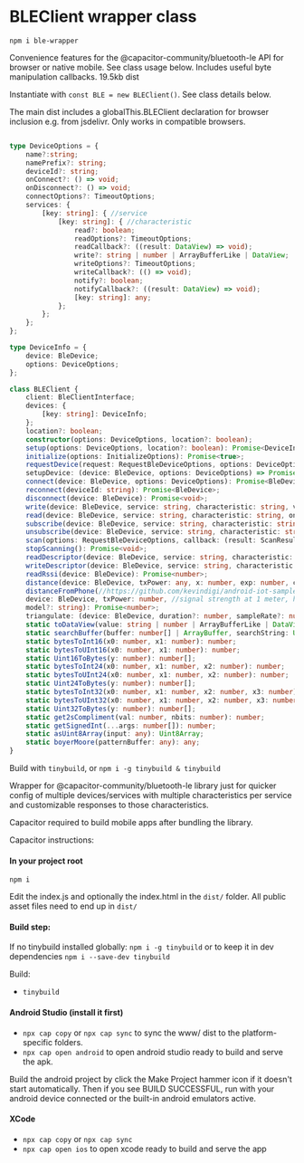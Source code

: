
# BLEClient wrapper class

`npm i ble-wrapper`

Convenience features for the @capacitor-community/bluetooth-le API for browser or native mobile. See class usage below. Includes useful byte manipulation callbacks. 19.5kb dist

Instantiate with `const BLE = new BLEClient()`. See class details below.

The main dist includes a globalThis.BLEClient declaration for browser inclusion e.g. from jsdelivr. Only works in compatible browsers.

```ts

type DeviceOptions = {
    name?:string;
    namePrefix?: string;
    deviceId?: string;
    onConnect?: () => void;
    onDisconnect?: () => void;
    connectOptions?: TimeoutOptions;
    services: {
        [key: string]: { //service
            [key: string]: { //characteristic
                read?: boolean;
                readOptions?: TimeoutOptions;
                readCallback?: ((result: DataView) => void);
                write?: string | number | ArrayBufferLike | DataView;
                writeOptions?: TimeoutOptions;
                writeCallback?: (() => void);
                notify?: boolean;
                notifyCallback?: ((result: DataView) => void);
                [key: string]: any;
            };
        };
    };
};

type DeviceInfo = {
    device: BleDevice;
    options: DeviceOptions;
};

class BLEClient {
    client: BleClientInterface;
    devices: {
        [key: string]: DeviceInfo;
    };
    location?: boolean;
    constructor(options: DeviceOptions, location?: boolean);
    setup(options: DeviceOptions, location?: boolean): Promise<DeviceInfo>;
    initialize(options: InitializeOptions): Promise<true>;
    requestDevice(request: RequestBleDeviceOptions, options: DeviceOptions): Promise<BleDevice>;
    setupDevice: (device: BleDevice, options: DeviceOptions) => Promise<DeviceInfo>;
    connect(device: BleDevice, options: DeviceOptions): Promise<BleDevice>;
    reconnect(deviceId: string): Promise<BleDevice>;
    disconnect(device: BleDevice): Promise<void>;
    write(device: BleDevice, service: string, characteristic: string, value: string | number | ArrayBufferLike | DataView | number[], callback?: () => void, options?: TimeoutOptions): Promise<void>;
    read(device: BleDevice, service: string, characteristic: string, ondata?: (result: DataView) => void, options?: TimeoutOptions): Promise<void> | Promise<DataView>;
    subscribe(device: BleDevice, service: string, characteristic: string, ondata: (result: DataView) => void): Promise<void>;
    unsubscribe(device: BleDevice, service: string, characteristic: string): Promise<void>;
    scan(options: RequestBleDeviceOptions, callback: (result: ScanResult) => void): Promise<void>;
    stopScanning(): Promise<void>;
    readDescriptor(device: BleDevice, service: string, characteristic: string, descriptor: string, options?: TimeoutOptions): Promise<DataView>;
    writeDescriptor(device: BleDevice, service: string, characteristic: string, descriptor: string, value: string | number | DataView | ArrayBufferLike | number[], options?: TimeoutOptions): Promise<void>;
    readRssi(device: BleDevice): Promise<number>;
    distance(device: BleDevice, txPower: any, x: number, exp: number, c: number): Promise<number>;
    distanceFromPhone(//https://github.com/kevindigi/android-iot-samples/blob/7fb4b91eb769a3dba06891286f4f2f3249dab2a6/app/src/main/java/com/digicorp/helper/DistanceManager.java#L48
    device: BleDevice, txPower: number, //signal strength at 1 meter, hardware-specific
    model?: string): Promise<number>;
    triangulate: (device: BleDevice, duration?: number, sampleRate?: number) => Promise<unknown>;
    static toDataView(value: string | number | ArrayBufferLike | DataView | number[]): DataView;
    static searchBuffer(buffer: number[] | ArrayBuffer, searchString: Uint8Array, limit?: number): any[];
    static bytesToInt16(x0: number, x1: number): number;
    static bytesToUInt16(x0: number, x1: number): number;
    static Uint16ToBytes(y: number): number[];
    static bytesToInt24(x0: number, x1: number, x2: number): number;
    static bytesToUInt24(x0: number, x1: number, x2: number): number;
    static Uint24ToBytes(y: number): number[];
    static bytesToInt32(x0: number, x1: number, x2: number, x3: number): number;
    static bytesToUInt32(x0: number, x1: number, x2: number, x3: number): number;
    static Uint32ToBytes(y: number): number[];
    static get2sCompliment(val: number, nbits: number): number;
    static getSignedInt(...args: number[]): number;
    static asUint8Array(input: any): Uint8Array;
    static boyerMoore(patternBuffer: any): any;
}

```

Build with `tinybuild`, or `npm i -g tinybuild & tinybuild`

Wrapper for @capacitor-community/bluetooth-le library just for quicker config of multiple devices/services with multiple characteristics per service and customizable responses to those characteristics.

Capacitor required to build mobile apps after bundling the library. 


Capacitor instructions:
#### In your project root
`npm i`

Edit the index.js and optionally the index.html in the `dist/` folder. All public asset files need to end up in `dist/`


#### Build step: 
If no tinybuild installed globally: `npm i -g tinybuild` or to keep it in dev dependencies `npm i --save-dev tinybuild`

Build:
- `tinybuild`

#### Android Studio (install it first)
- `npx cap copy` or `npx cap sync` to sync the www/ dist to the platform-specific folders.
- `npx cap open android` to open android studio ready to build and serve the apk.

Build the android project by click the Make Project hammer icon if it doesn't start automatically. Then if you see BUILD SUCCESSFUL, run with your android device connected or the built-in android emulators active.


#### XCode
- `npx cap copy` or `npx cap sync`
- `npx cap open ios` to open xcode ready to build and serve the app

